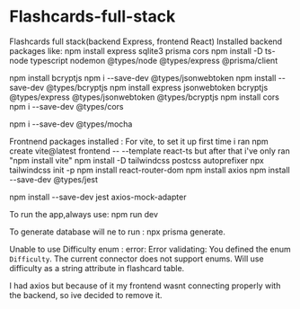 # Flashcards-full-stack
Flashcards full stack(backend Express, frontend React)
Installed backend packages like:
npm install express sqlite3 prisma cors
npm install -D ts-node typescript nodemon @types/node @types/express @prisma/client

npm install bcryptjs 
npm i --save-dev @types/jsonwebtoken
npm install --save-dev @types/bcryptjs
npm install express jsonwebtoken bcryptjs @types/express @types/jsonwebtoken @types/bcryptjs
npm install cors
npm i --save-dev @types/cors

npm i --save-dev @types/mocha

Frontnend packages installed :
For vite, to set it up first time i ran 
npm create vite@latest frontend -- --template react-ts
but after that i've only ran "npm install vite"
npm install -D tailwindcss postcss autoprefixer
npx tailwindcss init -p
npm install react-router-dom
npm install axios
npm install --save-dev @types/jest

npm install --save-dev jest axios-mock-adapter




To run the app,always use: npm run dev

To generate database will ne to run : npx prisma generate.

Unable to use Difficulty enum : error: Error validating: You defined the enum `Difficulty`. The current connector does not support enums. Will use difficulty as a string attribute in flashcard table. 

I had axios but because of it my frontend  wasnt connecting properly with the backend, so ive decided to remove it. 
